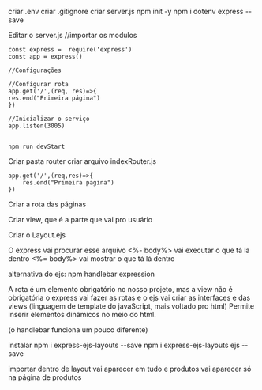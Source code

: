 criar .env
criar .gitignore
criar server.js
npm init -y
npm i dotenv express --save

Editar o server.js
    //importar os modulos

    const express =  require('express')
    const app = express()

    //Configurações

    //Configurar rota
    app.get('/',(req, res)=>{
    res.end("Primeira página")
    })

    //Inicializar o serviço
    app.listen(3005)


    npm run devStart

Criar pasta router
criar arquivo indexRouter.js

    app.get('/',(req,res)=>{
        res.end("Primeira pagina")
    })

Criar a rota das páginas

Criar view, que é a parte que vai pro usuário

Criar o Layout.ejs

O express vai procurar esse arquivo
<%- body%> vai executar o que tá la dentro
<%= body%> vai mostrar o que tá lá dentro

alternativa do ejs:
npm handlebar expression

A rota é um elemento obrigatório no nosso projeto, mas a view não é obrigatória
o express vai fazer as rotas e o ejs vai criar as interfaces e das views (linguagem de template do javaScript, mais voltado pro html)
Permite inserir elementos dinâmicos no meio do html.

(o handlebar funciona um pouco diferente)

instalar
npm i express-ejs-layouts --save
npm i express-ejs-layouts ejs --save

importar dentro de layout vai aparecer em tudo e produtos vai aparecer só na página de produtos
